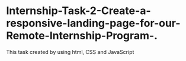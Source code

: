 # Internship-Task-2-Create-a-responsive-landing-page-for-our-Remote-Internship-Program-.
This task created by using html, CSS and JavaScript
